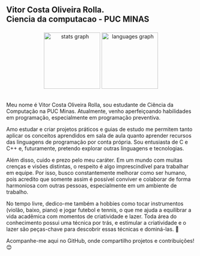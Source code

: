 <h2 align="left">Vitor Costa Oliveira Rolla.<br> Ciencia da computacao - PUC MINAS</h2>

###

<div align="center">
  <img src="https://github-readme-stats.vercel.app/api?username=vitorcostao&hide_title=false&hide_rank=false&show_icons=true&include_all_commits=true&count_private=true&disable_animations=false&theme=dracula&locale=en&hide_border=false" height="150" alt="stats graph"  />
  <img src="https://github-readme-stats.vercel.app/api/top-langs?username=vitorcostao&locale=en&hide_title=false&layout=compact&card_width=320&langs_count=5&theme=dracula&hide_border=false" height="150" alt="languages graph"  />
</div>

<br clear="both">

Meu nome é Vitor Costa Oliveira Rolla, sou estudante de Ciência da Computação na PUC Minas. Atualmente, venho aperfeiçoando habilidades em programação, especialmente em programação preventiva.

Amo estudar e criar projetos práticos e guias de estudo me permitem tanto aplicar os conceitos aprendidos em sala de aula quanto aprender recursos das linguagens de programação por conta própria. Sou entusiasta de C e C++ e, futuramente, pretendo explorar outras linguagens e tecnologias.

Além disso, cuido e prezo pelo meu caráter. Em um mundo com muitas crenças e visões distintas, o respeito é algo imprescindível para trabalhar em equipe. Por isso, busco constantemente melhorar como ser humano, pois acredito que somente assim é possível conviver e colaborar de forma harmoniosa com outras pessoas, especialmente em um ambiente de trabalho.

No tempo livre, dedico-me também a hobbies como tocar instrumentos (violão, baixo, piano) e jogar futebol e tennis, o que me ajuda a equilibrar a vida acadêmica com momentos de criatividade e lazer. Toda área do conhecimento possui uma técnica por trás, e estimular a criatividade e o lazer são peças-chave para descobrir essas técnicas e dominá-las. 🚀

Acompanhe-me aqui no GitHub, onde compartilho projetos e contribuições! 😊
